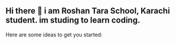 ## Hi there 👋 i am Roshan Tara School, Karachi student. im studing to learn coding.


Here are some ideas to get you started:


